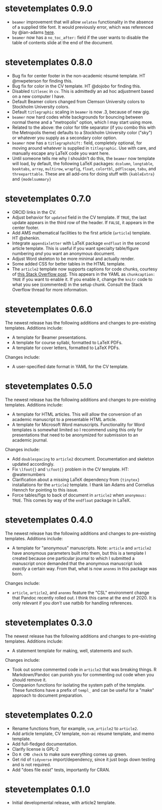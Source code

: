 # stevetemplates 0.9.0

- `beamer` improvement that will allow `xelatex` functionality in the absence of a supplied title font. It would previously error, which was referenced by @ian-adams [here](https://github.com/svmiller/stevetemplates/issues/4).
- `beamer` now has a `no_toc_after:` field if the user wants to disable the table of contents slide at the end of the document.

# stevetemplates 0.8.0

- Bug fix for center footer in the non-academic résumé template. HT @mwpeterson for finding this.
- Bug fix for color in the CV template. HT @dojobo for finding this.
- Disabled `titlesec` in `cv`. This is admittedly an ad hoc adjustment based on a new computer I have.
- Default Beamer colors changed from Clemson University colors to Stockholm University colors.
- Default `titlegraphic` scaling in `beamer` is now .3, because of new gig.
- `beamer` now hard codes white backgrounds for bouncing between normal theme and a "metropolis" option, which I may start using more.
- Related to the above: the color for title separator (if you combo this with the Metropolis theme) defaults to a Stockholm University color ("sky") or whatever you supply as a secondary color option.
- `beamer` now has a `titlegraphshift:` field, completely optional, for moving around whatever is supplied in `titlegraphic`. Use with care, and manually escape any LaTeX code you want here.
- Until someone tells me why I shouldn't do this, the `beamer` now template will load, by default, the following LaTeX packages: `dcolumn`, `longtable`, `booktabs`, `array`, `multirow`, `wrapfig`, `float`, `colortbl`, `pdflscape`, `tabu`, and `threeparttable`. These are all add-ons for doing stuff with `{kableExtra}` and `{modelsummary}`

# stevetemplates 0.7.0


- ORCID links in the CV.
- Adjust behavior for `updated` field in the CV template. If `TRUE`, the last update appears in the third row of the header. If `FALSE`, it appears in the center footer.
- Add AMS mathematical facilities to the first article (`article`) template. HT @shenkin.
- Integrate `appendixletter` with LaTeX package `endfloat` in the second article template. This is useful if you want specialty table/figure numbering *and* you want an anonymous document.
- Adjust Word skeleton to be more minimal and actually render.
- Some added CSS for better tables in the HTML template.
- The `article2` template now supports captions for code chunks, courtesy of [this Stack Overflow post](https://stackoverflow.com/questions/50702942/does-rmarkdown-allow-captions-and-references-for-code-chunks). This appears in the YAML as `chunkcaption: TRUE` if you want to enable it. If you enable it, change the `knitr` code to what you see (commented) in the setup chunk. Consult the Stack Overflow thread for more information.

# stevetemplates 0.6.0


The newest release has the following additions and changes to pre-existing templates. Additions include:

- A template for Beamer presentations.
- A template for course syllabi, formatted to LaTeX PDFs.
- A template for cover letters, formatted to LaTeX PDFs.

Changes include:

- A user-specified date format in YAML for the CV template.


# stevetemplates 0.5.0


The newest release has the following additions and changes to pre-existing templates. Additions include:

- A template for HTML articles. This will allow the conversion of an academic manuscript to a presentable HTML article.
- A template for Microsoft Word manuscripts. Functionality for Word templates is somewhat limited so I recommend using this only for presentations that need to be anonymized for submission to an academic journal.

Changes include:

- Add `doublespacing` to `article2` document. Documentation and skeleton updated accordingly.
- Fix `\lfoot{}` and `\cfoot{}` problem in the CV template. HT: @waternumbers
- Clarification about a missing LaTeX dependency from `{tinytex}` installations for the `article2` template. I thank Ian Adams and Cornelius Hennch for pointing to this issue.
- Force tables/figs to back of document in `article2` when `anonymous: TRUE`. This comes by way of the `endfloat` package in LaTeX.


# stevetemplates 0.4.0


The newest release has the following additions and changes to pre-existing templates. Additions include:

- A template for "anonymous" manuscripts. Note: `article` and `article2` have anonymous parameters built into them, but this is a template I created because one particular journal to which I submitted a manuscript once demanded that the anonymous manuscript look *exactly* a certain way. From that, what is now `anonms` in this package was born.

Changes include:

- `article`, `article2`, and `anonms` feature the "CSL" environment change that Pandoc recently rolled out. I think this came at the end of 2020. It is only relevant if you *don't* use natbib for handling references.

# stevetemplates 0.3.0


The newest release has the following additions and changes to pre-existing templates. Additions include:

- A statement template for making, well, statements and such.

Changes include:

- Took out some commented code in `article2` that was breaking things. R Markdown/Pandoc can punish you for commenting out code when you should remove it.
- Companion functions for isolating the system path of the template. These functions have a prefix of `templ_` and can be useful for a "make" approach to document preparation.


# stevetemplates 0.2.0


- Rename functions from, for example, `svm_article2` to `article2`.
- Add article template, CV template, non-ac résumé template, and memo template.
- Add full-fledged documentation.
- Clarify license is GPL-2
- Do `R CMD check` to make sure everything comes up green.
- Get rid of `tidyverse` import/dependency, since it just bogs down testing and is not required.
- Add "does file exist" tests, importantly for CRAN.

# stevetemplates 0.1.0


- Initial developmental release, with article2 template.
